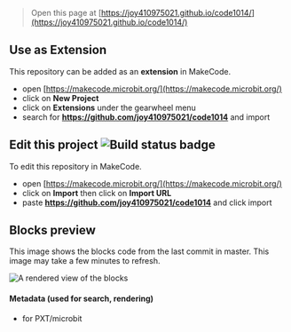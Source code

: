 
> Open this page at [https://joy410975021.github.io/code1014/](https://joy410975021.github.io/code1014/)

## Use as Extension

This repository can be added as an **extension** in MakeCode.

* open [https://makecode.microbit.org/](https://makecode.microbit.org/)
* click on **New Project**
* click on **Extensions** under the gearwheel menu
* search for **https://github.com/joy410975021/code1014** and import

## Edit this project ![Build status badge](https://github.com/joy410975021/code1014/workflows/MakeCode/badge.svg)

To edit this repository in MakeCode.

* open [https://makecode.microbit.org/](https://makecode.microbit.org/)
* click on **Import** then click on **Import URL**
* paste **https://github.com/joy410975021/code1014** and click import

## Blocks preview

This image shows the blocks code from the last commit in master.
This image may take a few minutes to refresh.

![A rendered view of the blocks](https://github.com/joy410975021/code1014/raw/master/.github/makecode/blocks.png)

#### Metadata (used for search, rendering)

* for PXT/microbit
<script src="https://makecode.com/gh-pages-embed.js"></script><script>makeCodeRender("{{ site.makecode.home_url }}", "{{ site.github.owner_name }}/{{ site.github.repository_name }}");</script>
